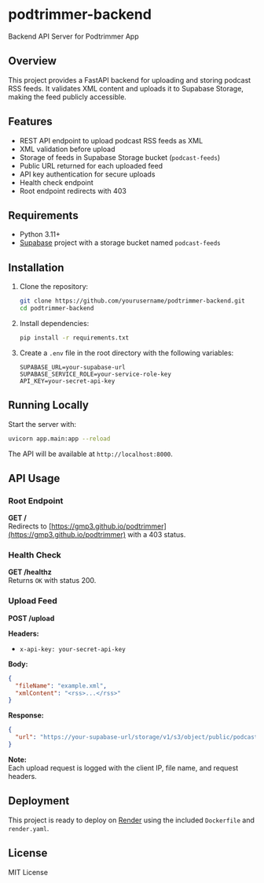 # podtrimmer-backend

Backend API Server for Podtrimmer App

## Overview

This project provides a FastAPI backend for uploading and storing podcast RSS feeds. It validates XML content and uploads it to Supabase Storage, making the feed publicly accessible.

## Features

- REST API endpoint to upload podcast RSS feeds as XML
- XML validation before upload
- Storage of feeds in Supabase Storage bucket (`podcast-feeds`)
- Public URL returned for each uploaded feed
- API key authentication for secure uploads
- Health check endpoint
- Root endpoint redirects with 403

## Requirements

- Python 3.11+
- [Supabase](https://supabase.com/) project with a storage bucket named `podcast-feeds`

## Installation

1. Clone the repository:
    ```sh
    git clone https://github.com/yourusername/podtrimmer-backend.git
    cd podtrimmer-backend
    ```

2. Install dependencies:
    ```sh
    pip install -r requirements.txt
    ```

3. Create a `.env` file in the root directory with the following variables:
    ```
    SUPABASE_URL=your-supabase-url
    SUPABASE_SERVICE_ROLE=your-service-role-key
    API_KEY=your-secret-api-key
    ```

## Running Locally

Start the server with:

```sh
uvicorn app.main:app --reload
```

The API will be available at `http://localhost:8000`.

## API Usage

### Root Endpoint

**GET /**  
Redirects to [https://gmp3.github.io/podtrimmer](https://gmp3.github.io/podtrimmer) with a 403 status.

### Health Check

**GET /healthz**  
Returns `OK` with status 200.

### Upload Feed

**POST /upload**

**Headers:**
- `x-api-key: your-secret-api-key`

**Body:**
```json
{
  "fileName": "example.xml",
  "xmlContent": "<rss>...</rss>"
}
```

**Response:**
```json
{
  "url": "https://your-supabase-url/storage/v1/s3/object/public/podcast-feeds/example.xml"
}
```

**Note:**  
Each upload request is logged with the client IP, file name, and request headers.

## Deployment

This project is ready to deploy on [Render](https://render.com/) using the included `Dockerfile` and `render.yaml`.

## License

MIT License
